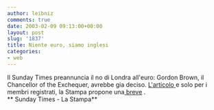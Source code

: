 ```yaml
---
author: leibniz
comments: true
date: 2003-02-09 09:13:00+00:00
layout: post
slug: '1837'
title: Niente euro, siamo inglesi
categories:
- web
---
```


Il Sunday Times preannuncia il no di Londra all'euro: Gordon Brown, il Chancellor of the Exchequer, avrebbe gia deciso.  [   L'articolo ](http://www.timesonline.co.uk/)e solo per i membri registrati, la Stampa propone una[ breve](http://www.lastampa.it/redazione/Economia/ngeurogb.asp)   .   
   ** Sunday Times - La Stampa**
